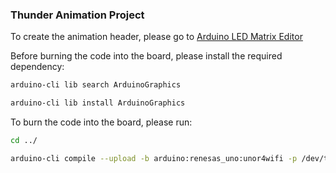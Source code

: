 ### Thunder Animation Project

To create the animation header, please go to [Arduino LED Matrix Editor](https://ledmatrix-editor.arduino.cc/)

Before burning the code into the board, please install the required dependency:

```bash
arduino-cli lib search ArduinoGraphics

arduino-cli lib install ArduinoGraphics
```

To burn the code into the board, please run:

```bash
cd ../

arduino-cli compile --upload -b arduino:renesas_uno:unor4wifi -p /dev/ttyACM1 ./Thunder
```